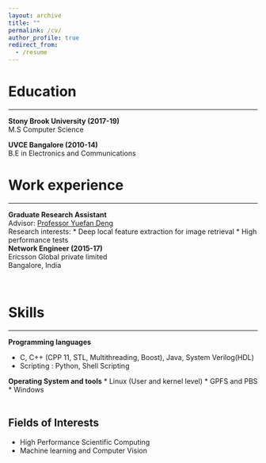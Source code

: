 ```yaml
---
layout: archive
title: ""
permalink: /cv/
author_profile: true
redirect_from:
  - /resume
---
```



Education
=====
------  
<b>Stony Brook University (2017-19)</b>  
M.S Computer Science  

<b>UVCE Bangalore (2010-14)</b>  
B.E in Electronics and Communications  




Work experience
=====
-----
<b>Graduate Research Assistant</b>  
Advisor: <span style="color:blue"><a href='https://www.stonybrook.edu/commcms/ams/people/_faculty_profiles/deng'>Professor Yuefan Deng</a></span>  
Research interests:
    * Deep local feature extraction for image retrieval
    * High performance tests
<br/>
<b>Network Engineer (2015-17)</b>  
Ericsson Global private limited  
Bangalore, India

<br/>



Skills
=====
-----
<b>Programming languages</b>
  * C, C++ (CPP 11, STL, Multithreading, Boost), Java, System Verilog(HDL)
  * Scripting : Python, Shell Scripting
<p>
<b>Operating System and tools</b>
  * Linux (User and kernel level)
  * GPFS and PBS
  * Windows

<br/>
<br/>

Fields of Interests
-----
  * High Performance Scientific Computing
  * Machine learning and Computer Vision

